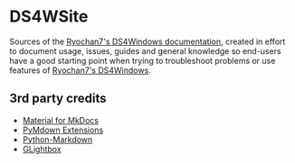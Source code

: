 # DS4WSite

Sources of the [Ryochan7's DS4Windows documentation](https://docs.ds4windows.app), created in effort to document usage, issues, guides and general knowledge so end-users have a good starting point when trying to troubleshoot problems or use features of [Ryochan7's DS4Windows](https://github.com/Ryochan7/DS4Windows).

## 3rd party credits

- [Material for MkDocs](https://squidfunk.github.io/mkdocs-material/)
- [PyMdown Extensions](https://facelessuser.github.io/pymdown-extensions/extensions/arithmatex/)
- [Python-Markdown](https://python-markdown.github.io/)
- [GLightbox](https://github.com/biati-digital/glightbox)
